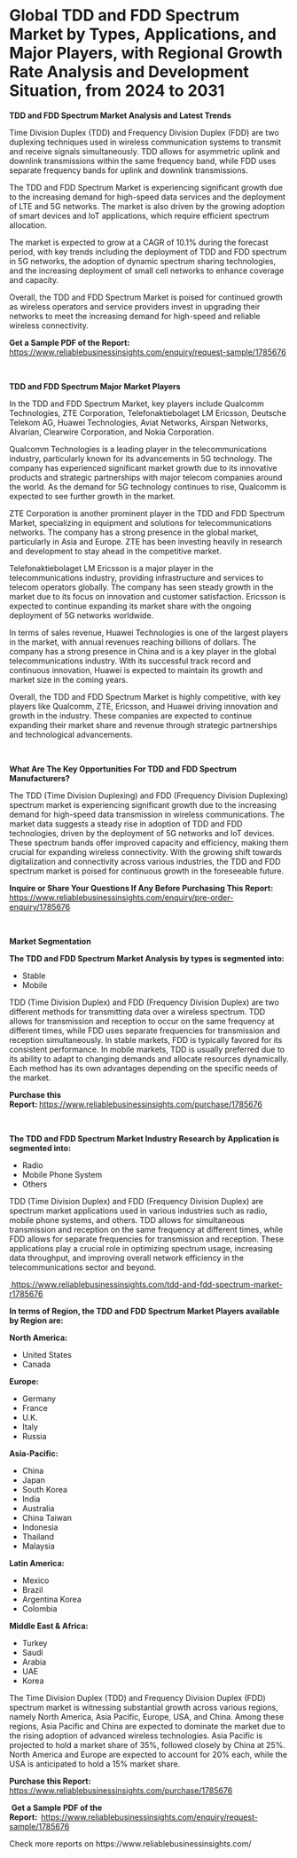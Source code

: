 <p><h1>Global TDD and FDD Spectrum Market by Types, Applications, and Major Players, with Regional Growth Rate Analysis and Development Situation, from 2024 to 2031</h1></p><p><strong>TDD and FDD Spectrum Market Analysis and Latest Trends</strong></p>
<p><p>Time Division Duplex (TDD) and Frequency Division Duplex (FDD) are two duplexing techniques used in wireless communication systems to transmit and receive signals simultaneously. TDD allows for asymmetric uplink and downlink transmissions within the same frequency band, while FDD uses separate frequency bands for uplink and downlink transmissions.</p><p>The TDD and FDD Spectrum Market is experiencing significant growth due to the increasing demand for high-speed data services and the deployment of LTE and 5G networks. The market is also driven by the growing adoption of smart devices and IoT applications, which require efficient spectrum allocation.</p><p>The market is expected to grow at a CAGR of 10.1% during the forecast period, with key trends including the deployment of TDD and FDD spectrum in 5G networks, the adoption of dynamic spectrum sharing technologies, and the increasing deployment of small cell networks to enhance coverage and capacity.</p><p>Overall, the TDD and FDD Spectrum Market is poised for continued growth as wireless operators and service providers invest in upgrading their networks to meet the increasing demand for high-speed and reliable wireless connectivity.</p></p>
<p><strong>Get a Sample PDF of the Report:&nbsp;</strong> <a href="https://www.reliablebusinessinsights.com/enquiry/request-sample/1785676">https://www.reliablebusinessinsights.com/enquiry/request-sample/1785676</a></p>
<p>&nbsp;</p>
<p><strong>TDD and FDD Spectrum Major Market Players</strong></p>
<p><p>In the TDD and FDD Spectrum Market, key players include Qualcomm Technologies, ZTE Corporation, Telefonaktiebolaget LM Ericsson, Deutsche Telekom AG, Huawei Technologies, Aviat Networks, Airspan Networks, Alvarian, Clearwire Corporation, and Nokia Corporation.</p><p>Qualcomm Technologies is a leading player in the telecommunications industry, particularly known for its advancements in 5G technology. The company has experienced significant market growth due to its innovative products and strategic partnerships with major telecom companies around the world. As the demand for 5G technology continues to rise, Qualcomm is expected to see further growth in the market.</p><p>ZTE Corporation is another prominent player in the TDD and FDD Spectrum Market, specializing in equipment and solutions for telecommunications networks. The company has a strong presence in the global market, particularly in Asia and Europe. ZTE has been investing heavily in research and development to stay ahead in the competitive market.</p><p>Telefonaktiebolaget LM Ericsson is a major player in the telecommunications industry, providing infrastructure and services to telecom operators globally. The company has seen steady growth in the market due to its focus on innovation and customer satisfaction. Ericsson is expected to continue expanding its market share with the ongoing deployment of 5G networks worldwide.</p><p>In terms of sales revenue, Huawei Technologies is one of the largest players in the market, with annual revenues reaching billions of dollars. The company has a strong presence in China and is a key player in the global telecommunications industry. With its successful track record and continuous innovation, Huawei is expected to maintain its growth and market size in the coming years.</p><p>Overall, the TDD and FDD Spectrum Market is highly competitive, with key players like Qualcomm, ZTE, Ericsson, and Huawei driving innovation and growth in the industry. These companies are expected to continue expanding their market share and revenue through strategic partnerships and technological advancements.</p></p>
<p>&nbsp;</p>
<p><strong>What Are The Key Opportunities For TDD and FDD Spectrum Manufacturers?</strong></p>
<p><p>The TDD (Time Division Duplexing) and FDD (Frequency Division Duplexing) spectrum market is experiencing significant growth due to the increasing demand for high-speed data transmission in wireless communications. The market data suggests a steady rise in adoption of TDD and FDD technologies, driven by the deployment of 5G networks and IoT devices. These spectrum bands offer improved capacity and efficiency, making them crucial for expanding wireless connectivity. With the growing shift towards digitalization and connectivity across various industries, the TDD and FDD spectrum market is poised for continuous growth in the foreseeable future.</p></p>
<p><strong>Inquire or Share Your Questions If Any Before Purchasing This Report:</strong> <a href="https://www.reliablebusinessinsights.com/enquiry/pre-order-enquiry/1785676">https://www.reliablebusinessinsights.com/enquiry/pre-order-enquiry/1785676</a></p>
<p>&nbsp;</p>
<p><strong>Market Segmentation</strong></p>
<p><strong>The TDD and FDD Spectrum Market Analysis by types is segmented into:</strong></p>
<p><ul><li>Stable</li><li>Mobile</li></ul></p>
<p><p>TDD (Time Division Duplex) and FDD (Frequency Division Duplex) are two different methods for transmitting data over a wireless spectrum. TDD allows for transmission and reception to occur on the same frequency at different times, while FDD uses separate frequencies for transmission and reception simultaneously. In stable markets, FDD is typically favored for its consistent performance. In mobile markets, TDD is usually preferred due to its ability to adapt to changing demands and allocate resources dynamically. Each method has its own advantages depending on the specific needs of the market.</p></p>
<p><strong>Purchase this Report:&nbsp;</strong><a href="https://www.reliablebusinessinsights.com/purchase/1785676">https://www.reliablebusinessinsights.com/purchase/1785676</a></p>
<p>&nbsp;</p>
<p><strong>The TDD and FDD Spectrum Market Industry Research by Application is segmented into:</strong></p>
<p><ul><li>Radio</li><li>Mobile Phone System</li><li>Others</li></ul></p>
<p><p>TDD (Time Division Duplex) and FDD (Frequency Division Duplex) are spectrum market applications used in various industries such as radio, mobile phone systems, and others. TDD allows for simultaneous transmission and reception on the same frequency at different times, while FDD allows for separate frequencies for transmission and reception. These applications play a crucial role in optimizing spectrum usage, increasing data throughput, and improving overall network efficiency in the telecommunications sector and beyond.</p></p>
<p><a href="https://www.reliablebusinessinsights.com/tdd-and-fdd-spectrum-market-r1785676">&nbsp;https://www.reliablebusinessinsights.com/tdd-and-fdd-spectrum-market-r1785676</a></p>
<p><strong>In terms of Region, the TDD and FDD Spectrum Market Players available by Region are:</strong></p>
<p>
    <p> <strong> North America: </strong>
        <ul>
            <li>United States</li>
            <li>Canada</li>
        </ul>
        </p> 
    <p> <strong> Europe: </strong>
        <ul>
            <li>Germany</li>
            <li>France</li>
            <li>U.K.</li>
            <li>Italy</li>
            <li>Russia</li>
        </ul>
        </p> 
    <p> <strong> Asia-Pacific: </strong>
        <ul>
            <li>China</li>
            <li>Japan</li>
            <li>South Korea</li>
            <li>India</li>
            <li>Australia</li>
            <li>China Taiwan</li>
            <li>Indonesia</li>
            <li>Thailand</li>
            <li>Malaysia</li>
        </ul>
        </p> 
    <p> <strong> Latin America: </strong>
        <ul>
            <li>Mexico</li>
            <li>Brazil</li>
            <li>Argentina Korea</li>
            <li>Colombia</li>
        </ul>
        </p> 
    <p> <strong> Middle East & Africa: </strong>
        <ul>
            <li>Turkey</li>
            <li>Saudi</li>
            <li>Arabia</li>
            <li>UAE</li>
            <li>Korea</li>
        </ul>
    </p>
    </p>
<p><p>The Time Division Duplex (TDD) and Frequency Division Duplex (FDD) spectrum market is witnessing substantial growth across various regions, namely North America, Asia Pacific, Europe, USA, and China. Among these regions, Asia Pacific and China are expected to dominate the market due to the rising adoption of advanced wireless technologies. Asia Pacific is projected to hold a market share of 35%, followed closely by China at 25%. North America and Europe are expected to account for 20% each, while the USA is anticipated to hold a 15% market share.</p></p>
<p><strong>Purchase this Report: </strong><a href="https://www.reliablebusinessinsights.com/purchase/1785676">https://www.reliablebusinessinsights.com/purchase/1785676</a></p>
<p>&nbsp;<strong>Get a Sample PDF of the Report:&nbsp;&nbsp;</strong><a href="https://www.reliablebusinessinsights.com/enquiry/request-sample/1785676">https://www.reliablebusinessinsights.com/enquiry/request-sample/1785676</a></p>
<p><strong></strong></p>
<p>Check more reports on https://www.reliablebusinessinsights.com/</p>